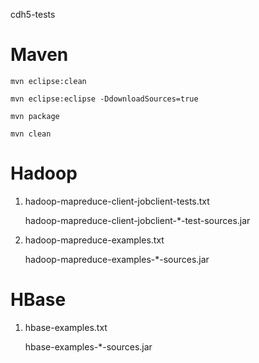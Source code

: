 cdh5-tests

Maven
=============================
	mvn eclipse:clean
	
	mvn eclipse:eclipse -DdownloadSources=true
	
	mvn package

	mvn clean


Hadoop
=============================
1. hadoop-mapreduce-client-jobclient-tests.txt

	hadoop-mapreduce-client-jobclient-*-test-sources.jar
	
2. hadoop-mapreduce-examples.txt

	hadoop-mapreduce-examples-*-sources.jar


HBase
=============================
1. hbase-examples.txt

	hbase-examples-*-sources.jar

